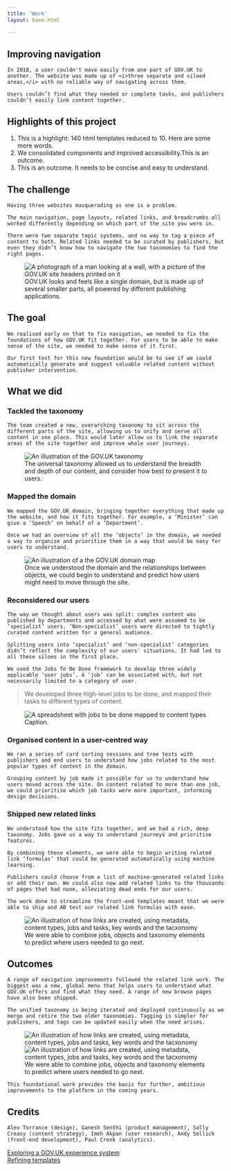 ```yaml
---
title: 'Work'
layout: base.html

---
```


<!-- Section 1 The challenge -->

<section>
<div class="intro">
   <h1>Improving navigation</h1>
    
    In 2018, a user couldn't move easily from one part of GOV.UK to another. The website was made up of <i>three separate and siloed areas,</i> with no reliable way of navigating across them. 
    
    Users couldn’t find what they needed or complete tasks, and publishers couldn’t easily link content together.
</div> 

<div class="grid">
<div class="highlights">
 <h2>Highlights of this project</h2>
 <ol class="">
 <li id="outcome-1">This is a highlight: 140 html templates reduced to 10. Here are some more words.</li>  
 <li id="outcome-2">We consolidated components and improved accessibility.This is an outcome.</li>  
 <li id="outcome-3">This is an outcome. It needs to be concise and easy to understand.</li>  
 </ol> 
 </div> 
</div>  

</section>

<section> 
<div class="grid">
<div class="right">

   <h2>The challenge</h2>

    Having three websites masquerading as one is a problem.

    The main navigation, page layouts, related links, and breadcrumbs all worked differently depending on which part of the site you were in. 

    There were two separate topic systems, and no way to tag a piece of content to both. Related links needed to be curated by publishers, but even they didn’t know how to navigate the two taxonomies to find the right pages.
    
</div>
</div>

<figure class="grid">
  <picture class="middle">
    <source media="(min-width: 800px)" srcset="/assets/images/site-headers.png">
    <source media="(max-width: 400px)" srcset="/assets/images/site-headers-mob.png">
    <img src="/assets/images/site-headers.png" alt="A photograph of a man looking at a wall, with a picture of the GOV.UK site headers printed on it">
 </picture>

  <figcaption class="right">GOV.UK looks and feels like a single domain, but is made up of several smaller parts, all powered by different publishing applications. </figcaption>
  </figure>

<div class="grid">
<div class="right">

<h2>The goal</h2>

    We realised early on that to fix navigation, we needed to fix the foundations of how GOV.UK fit together. For users to be able to make sense of the site, we needed to make sense of it first. 

    Our first test for this new foundation would be to see if we could automatically generate and suggest valuable related content without publisher intervention.
</div>
</div>

<div class="grid">
<div class="right">
   <h2>What we did</h2>
   <h3>Tackled the taxonomy</h3>

    The team created a new, overarching taxonomy to sit across the different parts of the site, allowing us to unify and serve all content in one place. This would later allow us to link the separate areas of the site together and improve whole user journeys. 
</div>
</div>

<figure class="grid"> 
    
  <picture class="middle">
    <source media="(min-width: 800px)" srcset="/assets/images/taxonomy.svg">
    <source media="(max-width: 600px)" srcset="/assets/images/taxonomy-mob.svg">
    <img src="/assets/images/taxonomy.svg" alt="An illustration of the GOV.UK taxonomy">
  </picture>

   <figcaption class="right">The universal taxonomy allowed us to understand the breadth and depth of our content, and consider how best to present it to users.</figcaption>
</figure>

<div class="grid">
<div class="right">

  <h3>Mapped the domain</h3>

    We mapped the GOV.UK domain, bringing together everything that made up the website, and how it fits together. For example, a ‘Minister’ can give a ‘Speech’ on behalf of a ‘Department’. 

    Once we had an overview of all the ‘objects’ in the domain, we needed a way to organise and prioritise them in a way that would be easy for users to understand.

</div>
</div>

<figure class="grid">
   <picture class="middle">
    <source media="(min-width: 800px)" srcset="/assets/images/domain.svg">
    <source media="(max-width: 600px)" srcset="/assets/images/domain-mob.svg">
    <img src="/assets/images/domain.svg" alt="An illustration of a the GOV.UK domain map">
  </picture>

   <figcaption class="right">Once we understood the domain and the relationships between objects, we could begin to understand and predict how users might need to move through the site.</figcaption>
</figure>

<div class="grid">
<div class="right">

<h3>Reconsidered our users</h3>

    The way we thought about users was split: complex content was published by departments and accessed by what were assumed to be ‘specialist’ users. ‘Non-specialist’ users were directed to tightly curated content written for a general audience. 

    Splitting users into ‘specialist’ and ‘non-specialist’ categories didn’t reflect the complexity of our users' situations. It had led to all these siloes in the first place. 

    We used the Jobs To Be Done framework to develop three widely applicable ‘user jobs’. A ‘job’ can be associated with, but not necessarily limited to a category of user.
</div>
</div>

<div class="grid">
    <blockquote class="[ quote ] [ right ]">We developed three high-level jobs to be done, and mapped their tasks to different types of content.</blockquote>
  </div>

<figure class="grid"> 
   <picture class="middle">
    <source media="(min-width: 800px)" srcset="/assets/images/jobs-spreadsheet.svg">
    <source media="(max-width: 600px)" srcset="/assets/images/jobs-spreadsheet-mob.svg">
    <img src="/assets/images/jobs-spreadsheet.svg" alt="A spreadsheet with jobs to be done mapped to content types">
  </picture>

  <figcaption class="right">Caption.</figcaption>
</figure>
</section>

<div class="grid">
<div class="right">
  
  <h3>Organised content in a user-centred way</h3>

    We ran a series of card sorting sessions and tree tests with publishers and end users to understand how jobs related to the most popular types of content in the domain.

    Grouping content by job made it possible for us to understand how users moved across the site. On content related to more than one job, we could prioritise which job tasks were more important, informing design decisions. 
</div>
</div>

<div class="grid">
<div class="right">
  <h3>Shipped new related links</h3>

    We understood how the site fits together, and we had a rich, deep taxonomy. Jobs gave us a way to understand journeys and prioritise features.

    By combining these elements, we were able to begin writing related link ‘formulas’ that could be generated automatically using machine learning.

    Publishers could choose from a list of machine-generated related links or add their own. We could also now add related links to the thousands of pages that had none, alleviating dead ends for our users.

    The work done to streamline the front-end templates meant that we were able to ship and AB test our related link formulas with ease.

</div>
</div>

<figure class="grid"> 

  <picture class="middle">
    <source media="(min-width: 800px)" srcset="/assets/images/link-formula.png">
    <source media="(max-width: 600px)" srcset="/assets/images/link-formula-mob.png">
    <img src="/assets/images/link-formula.png" alt="An illustration of how links are created, using metadata, content types, jobs and tasks, key words and the tacxonomy">
  </picture>

  <figcaption class="right">We were able to combine jobs, objects and taxonomy elements to predict where users needed to go next.</figcaption>
</figure>
</section>

<section>
<div class="grid">
<div class="right">
  <h2>Outcomes</h2>

    A range of navigation improvements followed the related link work. The biggest was a new, global menu that helps users to understand what GOV.UK offers and find what they need. A range of new browse pages have also been shipped.

    The unified taxonomy is being iterated and deployed continuously as we merge and retire the two older taxonomies. Tagging is simpler for publishers, and tags can be updated easily when the need arises.

</div>
</div>

<figure class="grid"> 

   <picture class="middle">
    <source media="(min-width: 800px)" srcset="/assets/images/browse.png">
    <img src="/assets/images/menu-desk.png" alt="An illustration of how links are created, using metadata, content types, jobs and tasks, key words and the tacxonomy">
  </picture>

  <picture class="middle">
    <source media="(min-width: 800px)" srcset="/assets/images/menu-desk.png">
    <img src="/assets/images/menu-desk.png" alt="An illustration of how links are created, using metadata, content types, jobs and tasks, key words and the tacxonomy">
  </picture>

  <figcaption class="right">We were able to combine jobs, objects and taxonomy elements to predict where users needed to go next.</figcaption>
</figure>

<div class="outro">

    This foundational work provides the basis for further, ambitious improvements to the platform in the coming years.
</div>
</section>

<section>
<div class="grid">
<div class="right">
<div class="credits">
  <h2>Credits</h2>
 
    Alex Torrance (design), Ganesh Senthi (product management), Sally Creasy (content strategy), Imeh Akpan (user research), Andy Sellick (front-end development), Paul Cronk (analytics).
  </div>
  </div> 
</section>

<div class="[ grid ] [ pagination ]">
  <div class="right">
    <div class="next">
      <a href="/content-types">Exploring a GOV.UK experience system</a>
    </div>
    <div class="prev">
      <a href="/template">Refining templates</a>
    </div>
  </div>
</div>
